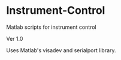# Instrument-Control
Matlab scripts for instrument control

Ver 1.0

Uses Matlab's visadev and serialport library.